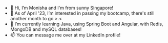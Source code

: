 - 👋 Hi, I’m Monisha and I'm from sunny Singapore!
- 👀 As of April '23, I’m interested in passing my bootcamp, there's still another month to go >.<
- 🌱 I’m currently learning Java, using Spring Boot and Angular, with Redis, MongoDB and mySQL databases!
- 📫 You can message me over at my LinkedIn profile!

<!---
monishajg/monishajg is a ✨ special ✨ repository because its `README.md` (this file) appears on your GitHub profile.
You can click the Preview link to take a look at your changes.
--->
